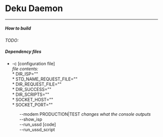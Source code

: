 <h1>Deku Daemon</h1><hr>
<h5>How to build</h5>
<i>TODO:</i>
<h5>Dependency files</h5>
<ul>
<li>-c [configuration file]</li>
<i>file contents:</i><br>
* DIR_ISP=""</b></i><br>
* STD_NAME_REQUEST_FILE=""</b></i><br>
* DIR_REQUEST_FILE=""</b></i><br>
* DIR_SUCCESS=""</b></i><br>
* DIR_SCRIPTS=""</i><br>
* SOCKET_HOST=""</b></i><br>
* SOCKET_PORT=""</b></i><br>
<ul>
--modem PRODUCTION|TEST <i> changes what the console outputs</i><br>
--show_isp <number><br>
--run_ussd [code]<br>
--run_ussd_script <path to file>
